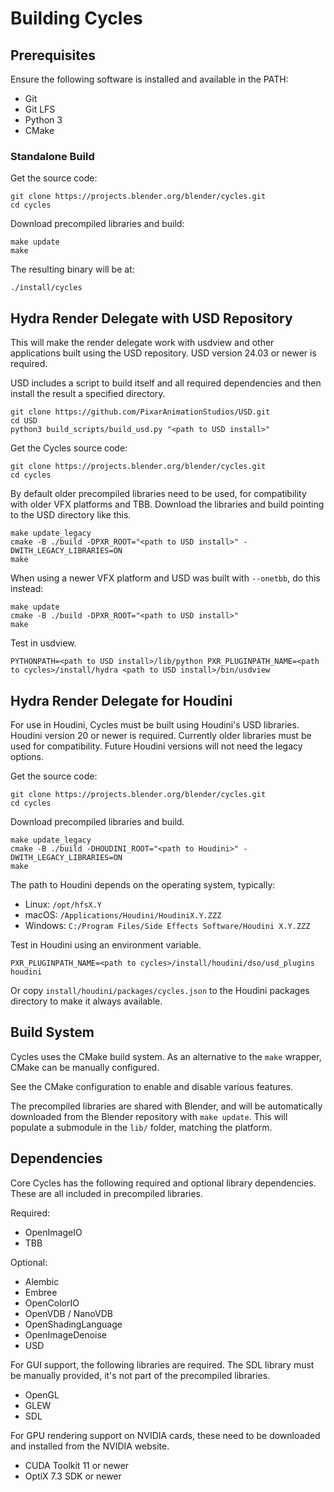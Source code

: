 Building Cycles
===============

## Prerequisites

Ensure the following software is installed and available in the PATH:
- Git
- Git LFS
- Python 3
- CMake

### Standalone Build

Get the source code:

    git clone https://projects.blender.org/blender/cycles.git
    cd cycles

Download precompiled libraries and build:

    make update
    make

The resulting binary will be at:

    ./install/cycles

## Hydra Render Delegate with USD Repository

This will make the render delegate work with usdview and other applications built using the USD repository. USD version 24.03 or newer is required.

USD includes a script to build itself and all required dependencies and then install the result a specified directory.

    git clone https://github.com/PixarAnimationStudios/USD.git
    cd USD
    python3 build_scripts/build_usd.py "<path to USD install>"

Get the Cycles source code:

    git clone https://projects.blender.org/blender/cycles.git
    cd cycles

By default older precompiled libraries need to be used, for compatibility with older VFX platforms and TBB.
Download the libraries and build pointing to the USD directory like this.

    make update_legacy
    cmake -B ./build -DPXR_ROOT="<path to USD install>" -DWITH_LEGACY_LIBRARIES=ON
    make

When using a newer VFX platform and USD was built with `--onetbb`, do this instead:

    make update
    cmake -B ./build -DPXR_ROOT="<path to USD install>"
    make

Test in usdview.

    PYTHONPATH=<path to USD install>/lib/python PXR_PLUGINPATH_NAME=<path to cycles>/install/hydra <path to USD install>/bin/usdview

## Hydra Render Delegate for Houdini

For use in Houdini, Cycles must be built using Houdini's USD libraries. Houdini version 20 or newer is required.
Currently older libraries must be used for compatibility. Future Houdini versions will not need the legacy options.

Get the source code:

    git clone https://projects.blender.org/blender/cycles.git
    cd cycles

Download precompiled libraries and build.

    make update_legacy
    cmake -B ./build -DHOUDINI_ROOT="<path to Houdini>" -DWITH_LEGACY_LIBRARIES=ON
    make

The path to Houdini depends on the operating system, typically:
- Linux: `/opt/hfsX.Y`
- macOS: `/Applications/Houdini/HoudiniX.Y.ZZZ`
- Windows: `C:/Program Files/Side Effects Software/Houdini X.Y.ZZZ`

Test in Houdini using an environment variable.

    PXR_PLUGINPATH_NAME=<path to cycles>/install/houdini/dso/usd_plugins houdini

Or copy `install/houdini/packages/cycles.json` to the Houdini packages directory to make it always available.

## Build System

Cycles uses the CMake build system. As an alternative to the `make` wrapper, CMake can be manually configured.

See the CMake configuration to enable and disable various features.

The precompiled libraries are shared with Blender, and will be automatically downloaded from the Blender repository with `make update`. This will populate a submodule in the `lib/` folder, matching the platform.

## Dependencies

Core Cycles has the following required and optional library dependencies. These are all included in precompiled libraries.

Required:
- OpenImageIO
- TBB

Optional:
- Alembic
- Embree
- OpenColorIO
- OpenVDB / NanoVDB
- OpenShadingLanguage
- OpenImageDenoise
- USD

For GUI support, the following libraries are required. The SDL library must be manually provided, it's not part of the precompiled libraries.
- OpenGL
- GLEW
- SDL

For GPU rendering support on NVIDIA cards, these need to be downloaded and installed from the NVIDIA website.
- CUDA Toolkit 11 or newer
- OptiX 7.3 SDK or newer
